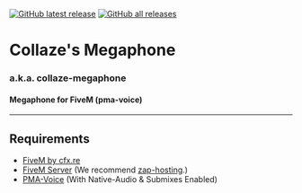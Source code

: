 [![GitHub latest release](https://img.shields.io/github/downloads/Collaze/collaze-megaphone/latest/total?label=latest-release&logo=GitHub)](https://github.com/Collaze/collaze-megaphone/releases/latest)
[![GitHub all releases](https://img.shields.io/github/downloads/Collaze/collaze-megaphone/total?label=all-releases&logo=GitHub)](https://github.com/Collaze/collaze-megaphone/releases)

# Collaze's Megaphone
### a.k.a. collaze-megaphone
#### Megaphone for FiveM (pma-voice)
---

## Requirements
- [FiveM by cfx.re](https://fivem.net/)
- [FiveM Server](https://docs.fivem.net/docs/server-manual/setting-up-a-server/) (We recommend [zap-hosting](https://zap-hosting.com/en/).)
- [PMA-Voice](https://github.com/AvarianKnight/pma-voice/) (With Native-Audio & Submixes Enabled)
